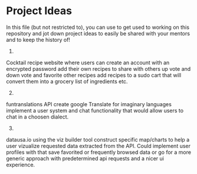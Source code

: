 # Project Ideas

In this file (but not restricted to), you can use to get used to working on this repository and jot down project ideas to easily be shared with your mentors and to keep the history of!

1. 
Cocktail recipe website where users can create an account with an encrypted password
add their own recipes to share with others up vote and down vote and favorite other recipes add recipes to a sudo cart that will convert them into a grocery list of ingredients etc.

2. 
funtranslations API create google Translate for imaginary languages implement a user system and chat functionality that would allow users to chat in a choosen dialect. 

3.
datausa.io using the viz builder tool construct specific map/charts to help a user vizualize requested data extracted from the API. Could implement user profiles with that save favorited  or frequently browsed data or go for a more generic approach with predetermined api requests and a nicer ui experience.